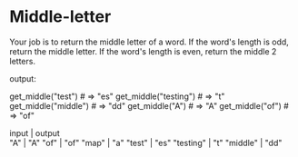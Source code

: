 # Middle-letter

Your job is to return the middle letter of a word. If the word's length is odd, return the middle letter. If the word's length is even, return the middle 2 letters.


output:

get_middle("test") # => "es"
get_middle("testing") # => "t"
get_middle("middle") # => "dd"
get_middle("A") # => "A"
get_middle("of") # => "of"


input      |    output  
   "A"     |    "A"
   "of"    |    "of"
   "map"   |    "a"
   "test"  |    "es"
"testing"  |    "t"
"middle"   |    "dd"